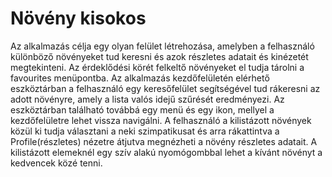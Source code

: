 # Növény kisokos
Az alkalmazás célja egy olyan felület létrehozása, amelyben a felhasználó különböző növényeket tud keresni és azok részletes adatait és kinézetét megtekinteni.
Az érdeklődési körét felkeltő növényeket el tudja tárolni a favourites menüpontba.
Az alkalmazás kezdőfelületén elérhető eszköztárban a felhasználó egy keresőfelület segítségével tud rákeresni az adott növényre, amely a lista valós idejű szűrését eredményezi.
Az eszköztárban található továbbá egy menü és egy ikon, mellyel a kezdőfelületre lehet vissza navigálni. A felhasználó a kilistázott növények közül ki tudja választani a neki szimpatikusat és arra rákattintva a Profile(részletes) nézetre átjutva megnézheti a növény részletes adatait.
A kilistázott elemeknél egy szív alakú nyomógombbal lehet a kívánt növényt a kedvencek közé tenni.